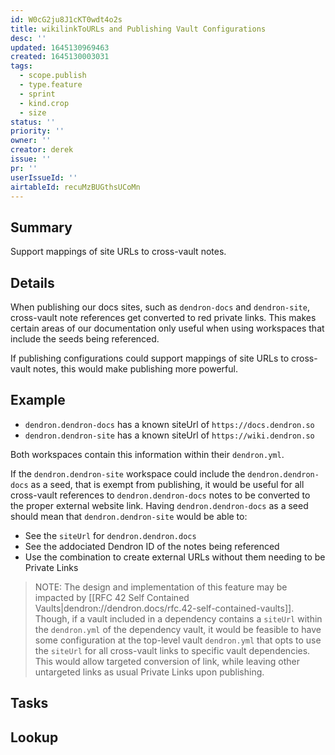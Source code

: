 ```yaml
---
id: W0cG2ju8J1cKT0wdt4o2s
title: wikilinkToURLs and Publishing Vault Configurations
desc: ''
updated: 1645130969463
created: 1645130003031
tags:
  - scope.publish
  - type.feature
  - sprint
  - kind.crop
  - size
status: ''
priority: ''
owner: ''
creator: derek
issue: ''
pr: ''
userIssueId: ''
airtableId: recuMzBUGthsUCoMn
---
```


## Summary

Support mappings of site URLs to cross-vault notes.

## Details

When publishing our docs sites, such as `dendron-docs` and `dendron-site`, cross-vault note references get converted to red private links. This makes certain areas of our documentation only useful when using workspaces that include the seeds being referenced.

If publishing configurations could support mappings of site URLs to cross-vault notes, this would make publishing more powerful.

## Example

- `dendron.dendron-docs` has a known siteUrl of `https://docs.dendron.so`
- `dendron.dendron-site` has a known siteUrl of `https://wiki.dendron.so`

Both workspaces contain this information within their `dendron.yml`.

If the `dendron.dendron-site` workspace could include the `dendron.dendron-docs` as a seed, that is exempt from publishing, it would be useful for all cross-vault references to `dendron.dendron-docs` notes to be converted to the proper external website link. Having `dendron.dendron-docs` as a seed should mean that `dendron.dendron-site` would be able to:

- See the `siteUrl` for `dendron.dendron.docs`
- See the addociated Dendron ID of the notes being referenced
- Use the combination to create external URLs without them needing to be Private Links

> NOTE: The design and implementation of this feature may be impacted by [[RFC 42 Self Contained Vaults|dendron://dendron.docs/rfc.42-self-contained-vaults]]. Though, if a vault included in a dependency contains a `siteUrl` within the `dendron.yml` of the dependency vault, it would be feasible to have some configuration at the top-level vault `dendron.yml` that opts to use the `siteUrl` for all cross-vault links to specific vault dependencies. This would allow targeted conversion of link, while leaving other untargeted links as usual Private Links upon publishing.

## Tasks

## Lookup
